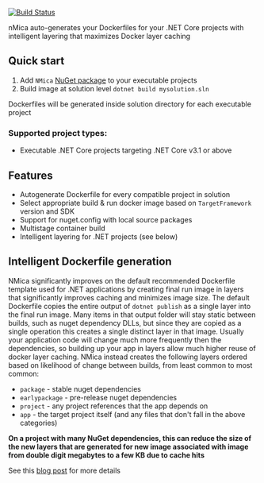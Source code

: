[![Build Status](https://dev.azure.com/nmica/NMica/_apis/build/status/NMica.NMica?branchName=master)](https://dev.azure.com/nmica/NMica/_build/latest?definitionId=1&branchName=master)

nMica auto-generates your Dockerfiles for your .NET Core projects with intelligent layering that maximizes Docker layer caching

## Quick start
1. Add `NMica` [NuGet package](https://www.nuget.org/packages/NMica) to your executable projects
2. Build image at solution level `dotnet build mysolution.sln`

Dockerfiles will be generated inside solution directory for each executable project

### Supported project types:

- Executable .NET Core projects targeting .NET Core v3.1 or above

## Features
- Autogenerate Dockerfile for every compatible project in solution
- Select appropriate build & run docker image based on `TargetFramework` version and SDK
- Support for nuget.config with local source packages 
- Multistage container build
- Intelligent layering for .NET projects (see below)

## Intelligent Dockerfile generation

NMica significantly improves on the default recommended Dockerfile template used for .NET applications by creating final run image in layers that significantly improves caching and minimizes image size. The default Dockerfile copies the entire output of `dotnet publish` as a single layer into the final run image. Many items in that output folder will stay static between builds, such as nuget dependency DLLs, but since they are copied as a single operation this creates a single distinct layer in that image. Usually your application code will change much more frequently then the dependencies, so building up your app in layers allow much higher reuse of docker layer caching. NMica instead creates the following layers ordered based on likelihood of change between builds, from least common to most common:

- `package` - stable nuget dependencies 
- `earlypackage` - pre-release nuget dependencies
- `project` - any project references that the app depends on
- `app` - the target project itself (and any files that don't fall in the above categories)

**On a project with many NuGet dependencies, this can reduce the size of the new layers that are generated for new image associated with image from double digit megabytes to a few KB due to cache hits**

See this [blog post](https://stakhov.pro/building-efficient-net-docker-images/) for more details
